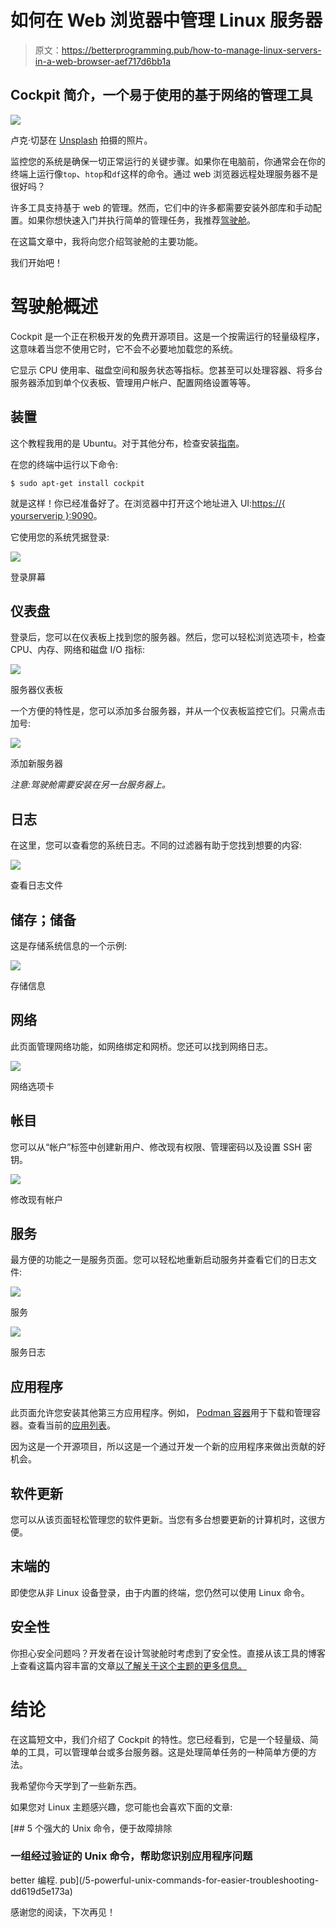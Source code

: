 # 如何在 Web 浏览器中管理 Linux 服务器

> 原文：<https://betterprogramming.pub/how-to-manage-linux-servers-in-a-web-browser-aef717d6bb1a>

## Cockpit 简介，一个易于使用的基于网络的管理工具

![](img/11aed1450b10c5e758d9659622a12424.png)

卢克·切瑟在 [Unsplash](https://unsplash.com?utm_source=medium&utm_medium=referral) 拍摄的照片。

监控您的系统是确保一切正常运行的关键步骤。如果你在电脑前，你通常会在你的终端上运行像`top`、`htop`和`df`这样的命令。通过 web 浏览器远程处理服务器不是很好吗？

许多工具支持基于 web 的管理。然而，它们中的许多都需要安装外部库和手动配置。如果你想快速入门并执行简单的管理任务，我推荐[驾驶舱](https://cockpit-project.org/)。

在这篇文章中，我将向您介绍驾驶舱的主要功能。

我们开始吧！

# 驾驶舱概述

Cockpit 是一个正在积极开发的免费开源项目。这是一个按需运行的轻量级程序，这意味着当您不使用它时，它不会不必要地加载您的系统。

它显示 CPU 使用率、磁盘空间和服务状态等指标。您甚至可以处理容器、将多台服务器添加到单个仪表板、管理用户帐户、配置网络设置等等。

## 装置

这个教程我用的是 Ubuntu。对于其他分布，检查安装[指南](https://cockpit-project.org/running.html)。

在您的终端中运行以下命令:

```
$ sudo apt-get install cockpit
```

就是这样！你已经准备好了。在浏览器中打开这个地址进入 UI:[https://{ yourserverip }:9090](https://ip-address-of-machine:9090)。

它使用您的系统凭据登录:

![](img/8dfe4186182b486c3ddf26af637fe59e.png)

登录屏幕

## 仪表盘

登录后，您可以在仪表板上找到您的服务器。然后，您可以轻松浏览选项卡，检查 CPU、内存、网络和磁盘 I/O 指标:

![](img/234736d1f73312dfaf32c00467011ecf.png)

服务器仪表板

一个方便的特性是，您可以添加多台服务器，并从一个仪表板监控它们。只需点击加号:

![](img/a353a38f0c60632894a869bf801104b0.png)

添加新服务器

*注意:驾驶舱需要安装在另一台服务器上。*

## 日志

在这里，您可以查看您的系统日志。不同的过滤器有助于您找到想要的内容:

![](img/bf6405f1ebf65a3d6cc0496be2f0cefa.png)

查看日志文件

## 储存；储备

这是存储系统信息的一个示例:

![](img/9c37e52692e48da0736ed3d735af90ae.png)

存储信息

## 网络

此页面管理网络功能，如网络绑定和网桥。您还可以找到网络日志。

![](img/d86800f1e3843596ff9bf336a909c6c7.png)

网络选项卡

## 帐目

您可以从“帐户”标签中创建新用户、修改现有权限、管理密码以及设置 SSH 密钥。

![](img/3ef73721be43f8f58d7f5f844c945a59.png)

修改现有帐户

## 服务

最方便的功能之一是服务页面。您可以轻松地重新启动服务并查看它们的日志文件:

![](img/e85677f6c56e5c63c51ffe3328c9c636.png)

服务

![](img/4a9db8067c94c59dbb74acc1de5cb55c.png)

服务日志

## **应用程序**

此页面允许您安装其他第三方应用程序。例如， [Podman 容器](https://github.com/cockpit-project/cockpit-podman)用于下载和管理容器。查看当前的[应用列表](https://cockpit-project.org/applications.html)。

因为这是一个开源项目，所以这是一个通过开发一个新的应用程序来做出贡献的好机会。

## 软件更新

您可以从该页面轻松管理您的软件更新。当您有多台想要更新的计算机时，这很方便。

## 末端的

即使您从非 Linux 设备登录，由于内置的终端，您仍然可以使用 Linux 命令。

## 安全性

你担心安全问题吗？开发者在设计驾驶舱时考虑到了安全性。直接从该工具的博客上查看这篇内容丰富的文章[以了解关于这个主题的更多信息。](https://cockpit-project.org/blog/is-cockpit-secure.html)

# 结论

在这篇短文中，我们介绍了 Cockpit 的特性。您已经看到，它是一个轻量级、简单的工具，可以管理单台或多台服务器。这是处理简单任务的一种简单方便的方法。

我希望你今天学到了一些新东西。

如果您对 Linux 主题感兴趣，您可能也会喜欢下面的文章:

[](/5-powerful-unix-commands-for-easier-troubleshooting-dd619d5e173a) [## 5 个强大的 Unix 命令，便于故障排除

### 一组经过验证的 Unix 命令，帮助您识别应用程序问题

better 编程. pub](/5-powerful-unix-commands-for-easier-troubleshooting-dd619d5e173a) 

感谢您的阅读，下次再见！